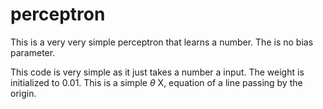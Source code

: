 # perceptron
This is a very very simple perceptron that learns a number. The is no bias parameter.

This code is very simple as it just takes a number a input. The weight is initialized to 0.01. This is a simple $\theta$ X, equation of a line passing by the origin.
